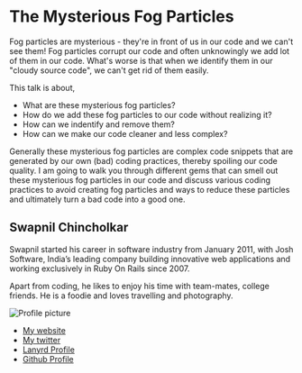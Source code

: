 # The Mysterious Fog Particles

Fog particles are mysterious - they're in front of us in our code and we can't see them! Fog particles corrupt our code and often unknowingly we add lot of them in our code. What's worse is that when we identify them in our "cloudy source code", we can't get rid of them easily. 

This talk is about, 
* What are these mysterious fog particles?
* How do we add these fog particles to our code without realizing it?
* How can we indentify and remove them?
* How can we make our code cleaner and less complex?

Generally these mysterious fog particles are complex code snippets that are generated by our own (bad) coding practices, thereby spoiling our code quality.  I am going to walk you through different gems that can smell out these mysterious fog particles in our code and discuss various coding practices to avoid creating fog particles and ways to reduce these particles and ultimately turn a bad code into a good one.

## Swapnil Chincholkar

Swapnil started his career in software industry from January 2011, with Josh Software, India’s leading company building innovative web applications and working exclusively in Ruby On Rails since 2007. 

Apart from coding, he likes to enjoy his time with team-mates, college friends. He is a foodie and loves travelling and photography.

![Profile picture](https://raw.github.com/swapnilchincholkar/rubyconfau-2014-cfp/master/talk-Swapnil_Chincholkar-the_mysterious_fog_particles/profile_picture.jpg)

- [My website](http://blog.joshsoftware.com)
- [My twitter](https://twitter.com/swapnilvch)
- [Lanyrd Profile](http://lanyrd.com/profile/swapnilvch)
- [Github Profile](http://github.com/swapnilchincholkar)
